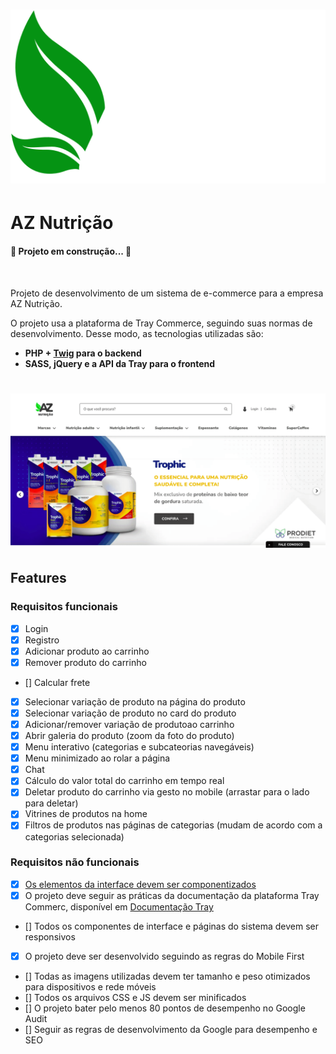 <h1>
    <img alt="Logo AZ Nutrição" title="Logo AZ Nutrição" src="./logo_az.svg" />
</h1>

# AZ Nutrição

<h4>🤖 Projeto em construção... 🤖</h4>

<br/>

<p>
Projeto de desenvolvimento de um sistema de e-commerce para a empresa AZ Nutrição.
</p>

<p>
O projeto usa a plataforma de Tray Commerce, seguindo suas normas de desenvolvimento. Desse modo, as tecnologias utilizadas são:
</p>

<ul>
    <li>
        <strong>PHP + <a href="#">Twig</a> para o backend</strong>
    </li>
    <li>
        <strong>SASS, jQuery e a API da Tray para o frontend</strong>
    </li>
</ul>

<h1 align="center">
    <img alt="Home Page" title="Home Page" src="./home_1.gif" />
</h1>

## Features
### Requisitos funcionais
- [x] Login
- [x] Registro
- [x] Adicionar produto ao carrinho
- [x] Remover produto do carrinho
- [] Calcular frete
- [x] Selecionar variação de produto na página do produto
- [x] Selecionar variação de produto no card do produto
- [x] Adicionar/remover variação de produtoao carrinho
- [x] Abrir galeria do produto (zoom da foto do produto)
- [x] Menu interativo (categorias e subcateorias navegáveis)
- [x] Menu minimizado ao rolar a página
- [x] Chat
- [x] Cálculo do valor total do carrinho em tempo real
- [x] Deletar produto do carrinho via gesto no mobile (arrastar para o lado para deletar)
- [x] Vitrines de produtos na home
- [x] Filtros de produtos nas páginas de categorias (mudam de acordo com a categorias selecionada)

### Requisitos não funcionais
- [x] <a href="#">Os elementos da interface devem ser componentizados</a>
- [x] O projeto deve seguir as práticas da documentação da plataforma Tray Commerc, disponível em <a href= "#">Documentação Tray</a>
- [] Todos os componentes de interface e páginas do sistema devem ser responsivos
- [x] O projeto deve ser desenvolvido seguindo as regras do Mobile First
- [] Todas as imagens utilizadas devem ter tamanho e peso otimizados para dispositivos e rede móveis
- [] Todos os arquivos CSS e JS devem ser minificados
- [] O projeto bater pelo menos 80 pontos de desempenho no Google Audit
- [] Seguir as regras de desenvolvimento da Google para desempenho e SEO

